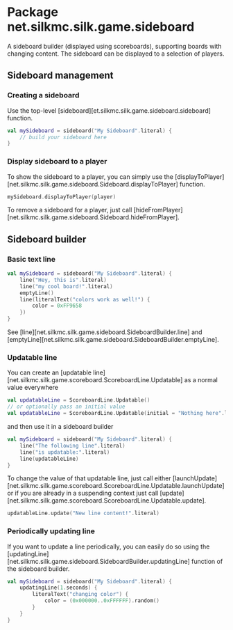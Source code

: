 # Package net.silkmc.silk.game.sideboard

A sideboard builder (displayed using scoreboards), supporting boards with changing content. The sideboard can be
displayed to a selection of players.

## Sideboard management

### Creating a sideboard

Use the top-level [sideboard][et.silkmc.silk.game.sideboard.sideboard] function.

```kotlin
val mySideboard = sideboard("My Sideboard".literal) {
    // build your sideboard here
}
```

### Display sideboard to a player

To show the sideboard to a player, you can simply use the
[displayToPlayer][net.silkmc.silk.game.sideboard.Sideboard.displayToPlayer] function.

```kotlin
mySideboard.displayToPlayer(player)
```

To remove a sideboard for a player, just call
[hideFromPlayer][net.silkmc.silk.game.sideboard.Sideboard.hideFromPlayer].

## Sideboard builder

### Basic text line

```kotlin
val mySideboard = sideboard("My Sideboard".literal) {
    line("Hey, this is".literal)
    line("my cool board!".literal)
    emptyLine()
    line(literalText("colors work as well!") {
        color = 0xFF9658
    })
}
```

See [line][net.silkmc.silk.game.sideboard.SideboardBuilder.line] and
[emptyLine][net.silkmc.silk.game.sideboard.SideboardBuilder.emptyLine].

### Updatable line

You can create an [updatable line][net.silkmc.silk.game.scoreboard.ScoreboardLine.Updatable] as a normal value everywhere

```kotlin
val updatableLine = ScoreboardLine.Updatable()
// or optionally pass an initial value
val updatableLine = ScoreboardLine.Updatable(initial = "Nothing here".literal)
```

and then use it in a sideboard builder

```kotlin
val mySideboard = sideboard("My Sideboard".literal) {
    line("The following line".literal)
    line("is updatable:".literal)
    line(updatableLine)
}
```

To change the value of that updatable line, just call either
[launchUpdate][net.silkmc.silk.game.scoreboard.ScoreboardLine.Updatable.launchUpdate]
or if you are already in a suspending context just call
[update][net.silkmc.silk.game.scoreboard.ScoreboardLine.Updatable.update].

```kotlin
updatableLine.update("New line content!".literal)
```

### Periodically updating line

If you want to update a line periodically, you can easily do so using the
[updatingLine][net.silkmc.silk.game.sideboard.SideboardBuilder.updatingLine] function of the sideboard builder.

```kotlin
val mySideboard = sideboard("My Sideboard".literal) {
    updatingLine(1.seconds) {
        literalText("changing color") {
            color = (0x000000..0xFFFFFF).random()
        }
    }
}
```
